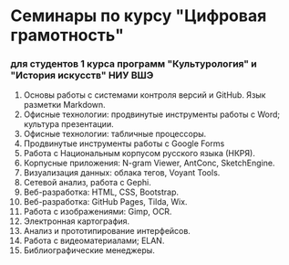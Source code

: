 # Семинары по курсу "Цифровая грамотность"

### для студентов 1 курса программ "Культурология" и "История искусств" НИУ ВШЭ

1. Основы работы с системами контроля версий и GitHub. Язык разметки Markdown.
2. Офисные технологии: продвинутые инструменты работы с Word; культура презентации.
3. Офисные технологии: табличные процессоры.
4. Продвинутые инструменты работы с Google Forms
5. Работа с Национальным корпусом русского языка \(НКРЯ\).
6. Корпусные приложения: N-gram Viewer, AntConc, SketchEngine.
7. Визуализация данных: облака тегов, Voyant Tools.
8. Сетевой анализ, работа с Gephi.
9. Веб-разработка: HTML, CSS, Bootstrap.
10. Веб-разработка: GitHub Pages, Tilda, Wix.
11. Работа с изображениями: Gimp, OCR.
12. Электронная картография.
13. Анализ и прототипирование интерфейсов.
14. Работа с видеоматериалами; ELAN.
15. Библиографические менеджеры.



